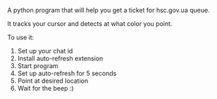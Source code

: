 A python program that will help you get a ticket for hsc.gov.ua queue.

It tracks your cursor and detects at what color you point.

To use it: 
1. Set up your chat id
2. Install auto-refresh extension
3. Start program
4. Set up auto-refresh for 5 seconds
5. Point at desired location
6. Wait for the beep :)
